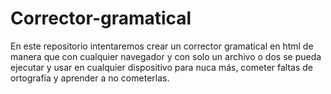 # Corrector-gramatical
En este repositorio intentaremos crear un corrector gramatical en html de manera que con cualquier navegador y con solo un archivo o dos se pueda ejecutar y usar en cualquier dispositivo para nuca más, cometer faltas de ortografía y aprender a no cometerlas.
